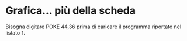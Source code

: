 # Grafica... più della scheda

Bisogna digitare POKE 44,36 prima di caricare il programma riportato nel listato 1.

